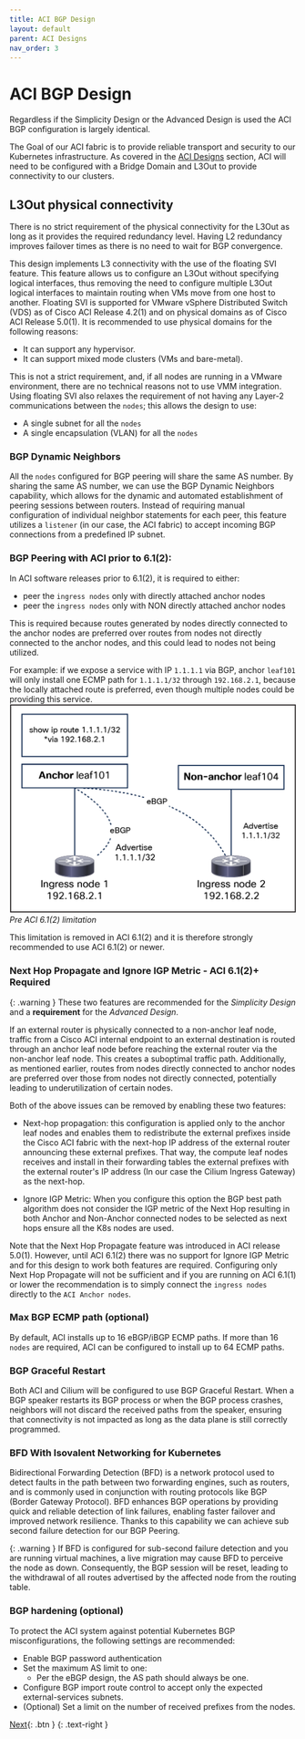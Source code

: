 ```yaml
---
title: ACI BGP Design
layout: default
parent: ACI Designs
nav_order: 3
---
```


# ACI BGP Design
Regardless if the Simplicity Design or the Advanced Design is used the ACI BGP configuration is largely identical. 

The Goal of our ACI fabric is to provide reliable transport and security to our Kubernetes infrastructure. As covered in the [ACI Designs](../aci_designs) section, ACI will need to be configured with a Bridge Domain and L3Out to provide connectivity to our clusters. 


## L3Out physical connectivity

There is no strict requirement of the physical connectivity for the L3Out as long as it provides the required redundancy level. Having L2 redundancy improves failover times as there is no need to wait for BGP convergence.

This design implements L3 connectivity with the use of the floating SVI feature. This feature allows us to configure an L3Out without specifying logical interfaces, thus removing the need to configure multiple L3Out logical interfaces to maintain routing when VMs move from one host to another. Floating SVI is supported for VMware vSphere Distributed Switch (VDS) as of Cisco ACI Release 4.2(1) and on physical domains as of Cisco ACI Release 5.0(1). It is recommended to use physical domains for the following reasons:

* It can support any hypervisor.
* It can support mixed mode clusters (VMs and bare-metal).

This is not a strict requirement, and, if all nodes are running in a VMware environment, there are no technical reasons not to use VMM integration.
Using floating SVI also relaxes the requirement of not having any Layer-2 communications between the `nodes`; this allows the design to use:

* A single subnet for all the `nodes`
* A single encapsulation (VLAN) for all the `nodes`

### BGP Dynamic Neighbors

All the `nodes` configured for BGP peering will share the same AS number. By sharing the same AS number, we can use the BGP Dynamic Neighbors capability, which allows for the dynamic and automated establishment of peering sessions between routers. Instead of requiring manual configuration of individual neighbor statements for each peer, this feature utilizes a `listener` (in our case, the ACI fabric) to accept incoming BGP connections from a predefined IP subnet.


### BGP Peering with ACI prior to 6.1(2):

In ACI software releases prior to 6.1(2), it is required to either:
* peer the `ingress nodes` only with directly attached anchor nodes
* peer the `ingress nodes` only with NON directly attached anchor nodes

This is required because routes generated by nodes directly connected to the anchor nodes are preferred over routes from nodes not directly connected to the anchor nodes, and this could lead to nodes not being utilized.

For example: if we expose a service with IP `1.1.1.1` via BGP, anchor `leaf101` will only install one ECMP path for `1.1.1.1/32` through `192.168.2.1`, because the locally attached route is preferred, even though multiple nodes could be providing this service.
![pre6.1(2)-limitation](../images/pre612-limitation.png)
*Pre ACI 6.1(2) limitation*
 
This limitation is removed in ACI 6.1(2) and it is therefore strongly recommended to use ACI 6.1(2) or newer.

### Next Hop Propagate and Ignore IGP Metric - ACI 6.1(2)+ Required

{: .warning } 
These two features are recommended for the *Simplicity Design* and a **requirement** for the *Advanced Design*.

If an external router is physically connected to a non-anchor leaf node, traffic from a Cisco ACI internal endpoint to an external destination is routed through an anchor leaf node before reaching the external router via the non-anchor leaf node. This creates a suboptimal traffic path. Additionally, as mentioned earlier, routes from nodes directly connected to anchor nodes are preferred over those from nodes not directly connected, potentially leading to underutilization of certain nodes.

Both of the above issues can be removed by enabling these two features:

* Next-hop propagation: this configuration is applied only to the anchor leaf nodes and enables them to redistribute the external prefixes inside the Cisco ACI fabric with the next-hop IP address of the external router announcing these external prefixes. That way, the compute leaf nodes receives and install in their forwarding tables the external prefixes with the external router's IP address (In our case the Cilium Ingress Gateway) as the next-hop.

* Ignore IGP Metric: When you configure this option the BGP best path algorithm does not consider the IGP metric of the Next Hop resulting in both Anchor and Non-Anchor connected nodes to be selected as next hops ensure all the K8s nodes are used.

Note that the Next Hop Propagate feature was introduced in ACI release 5.0(1). However, until ACI 6.1(2) there was no support for Ignore IGP Metric and for this design to work both features are required. Configuring only Next Hop Propagate will not be sufficient and if you are running on ACI 6.1(1) or lower the recommendation is to simply connect the `ingress nodes` directly to the `ACI Anchor nodes`. 

### Max BGP ECMP path (optional)

By default, ACI installs up to 16 eBGP/iBGP ECMP paths. If more than 16 `nodes` are required, ACI can be configured to install up to 64 ECMP paths.

### BGP Graceful Restart

Both ACI and Cilium will be configured to use BGP Graceful Restart. When a BGP speaker restarts its BGP process or when the BGP process crashes, neighbors will not discard the received paths from the speaker, ensuring that connectivity is not impacted as long as the data plane is still correctly programmed.

### BFD With Isovalent Networking for Kubernetes 

Bidirectional Forwarding Detection (BFD) is a network protocol used to detect faults in the path between two forwarding engines, such as routers, and is commonly used in conjunction with routing protocols like BGP (Border Gateway Protocol). BFD enhances BGP operations by providing quick and reliable detection of link failures, enabling faster failover and improved network resilience. Thanks to this capability we can achieve sub second failure detection for our BGP Peering.

{: .warning }
If BFD is configured for sub-second failure detection and you are running virtual machines, a live migration may cause BFD to perceive the node as down. Consequently, the BGP session will be reset, leading to the withdrawal of all routes advertised by the affected node from the routing table.


### BGP hardening (optional)

To protect the ACI system against potential Kubernetes BGP misconfigurations, the following settings are recommended:

* Enable BGP password authentication
* Set the maximum AS limit to one:
  * Per the eBGP design, the AS path should always be one.
* Configure BGP import route control to accept only the expected external-services subnets.
* (Optional) Set a limit on the number of received prefixes from the nodes.


[Next](/cilium-dc-design/docs/aci/examples/advanced/){: .btn }
{: .text-right }